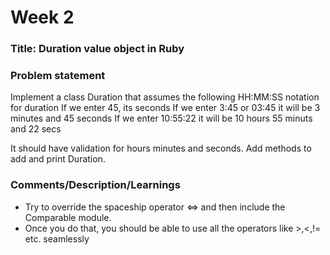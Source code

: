 # Week 2

### Title: Duration value object in Ruby

### Problem statement
Implement a class Duration that assumes the following
HH:MM:SS notation for duration
If we enter 45, its seconds
If we enter 3:45 or 03:45 it will be 3 minutes and 45 seconds
If we enter 10:55:22 it will be 10 hours 55 minuts and 22 secs

It should have validation for hours minutes and seconds.
Add methods to add and print Duration.

### Comments/Description/Learnings
- Try to override the spaceship operator <=> and then include the Comparable module.
- Once you do that, you should be able to use all the operators like >,<,!= etc. seamlessly
